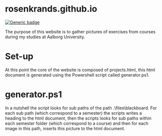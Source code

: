 # rosenkrands.github.io
[![Generic badge](https://img.shields.io/badge/status-experimental-orange.svg)](https://shields.io/)

The purpose of this website is to gather pictures of exercises from courses during my studies at Aalborg University.

# Set-up
At this point the core of the website is composed of projects.html, this html document is generated using the Powershell script called generator.ps1.

# generator.ps1
In a nutshell the script looks for sub paths of the path .\files\blackboard.
For each sub path (which correspond to a semester) the scripts writes a heading to the html document, then the scripts looks for sub paths within each semester folder (which correspond to a course) and then for each image in this path, inserts this picture to the html document.
